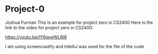 # Project-0
Joshua Furman
This is an example for project zero in CS2400
Here is the link to the video for project zero in CS2400: 

https://youtu.be/lY6iwwWLRI8

I am using screencastify and IntelliJ was used for the file of the code

